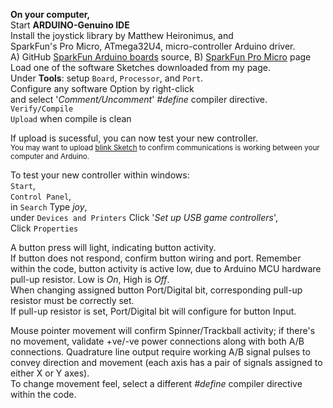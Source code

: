 **On your computer,**  
Start **ARDUINO-Genuino IDE**  
Install the joystick library by Matthew Heironimus, and  
SparkFun's Pro Micro, ATmega32U4, micro-controller Arduino driver.  
A) GitHub [SparkFun Arduino boards](https://github.com/sparkfun/Arduino_Boards) source, 
B) [SparkFun Pro Micro](https://learn.sparkfun.com/tutorials/pro-micro--fio-v3-hookup-guide?_ga=2.142577458.1245326673.1620345098-474804601.1620345098#installing-windows) page  
Load one of the software Sketches downloaded from my page.  
Under **Tools**: setup `Board`, `Processor`, and `Port`.  
Configure any software Option by right-click  
and select '*Comment/Uncomment*' *#define* compiler directive.  
`Verify/Compile`  
`Upload` when compile is clean  

If upload is sucessful, you can now test your new controller.  
<sup>You may want to upload 
[blink Sketch](https://learn.sparkfun.com/tutorials/pro-micro--fio-v3-hookup-guide?_ga=2.142577458.1245326673.1620345098-474804601.1620345098#example-1-blinkies) 
to confirm communications is working between your computer and Arduino.</sup>

To test your new controller within windows:  
`Start`,  
`Control Panel`,  
in `Search` Type *joy*,  
under `Devices and Printers` Click '*Set up USB game controllers*',  
Click `Properties`  

A button press will light, indicating button activity.  
If button does not respond, confirm button wiring and port. Remember within the code, button activity is active low, due to Arduino MCU hardware pull-up resistor. Low is *On*, High is *Off*.  
When changing assigned button Port/Digital bit, corresponding pull-up resistor must be correctly set.  
If pull-up resistor is set, Port/Digital bit will configure for button Input.  

Mouse pointer movement will confirm Spinner/Trackball activity; if there's no movement, validate +ve/-ve power connections along with both A/B connections. Quadrature line output require working A/B signal pulses to convey direction and movement (each axis has a pair of signals assigned to either X or Y axes).  
To change movement feel, select a different *#define* compiler directive within the code.
